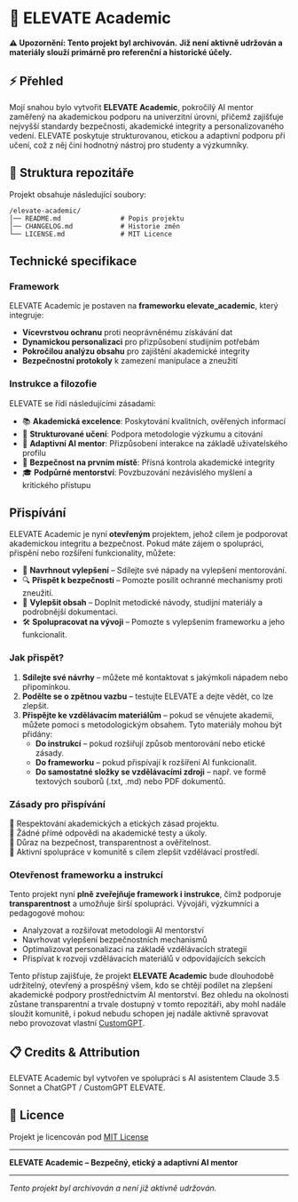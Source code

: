 # 🤖 ELEVATE Academic

**⚠️ Upozornění: Tento projekt byl archivován.**
**Již není aktivně udržován a materiály slouží primárně pro referenční a historické účely.**

## ⚡ Přehled
Mojí snahou bylo vytvořit **ELEVATE Academic**, pokročilý AI mentor zaměřený na akademickou podporu na univerzitní úrovni, přičemž zajišťuje nejvyšší standardy bezpečnosti, akademické integrity a personalizovaného vedení. ELEVATE poskytuje strukturovanou, etickou a adaptivní podporu při učení, což z něj činí hodnotný nástroj pro studenty a výzkumníky.

## 📂 Struktura repozitáře
Projekt obsahuje následující soubory:

```
/elevate-academic/
│── README.md               # Popis projektu
│── CHANGELOG.md            # Historie změn
└── LICENSE.md              # MIT Licence
```

## Technické specifikace
### Framework
ELEVATE Academic je postaven na **frameworku elevate_academic**, který integruje:
- **Vícevrstvou ochranu** proti neoprávněnému získávání dat
- **Dynamickou personalizaci** pro přizpůsobení studijním potřebám
- **Pokročilou analýzu obsahu** pro zajištění akademické integrity
- **Bezpečnostní protokoly** k zamezení manipulace a zneužití

### Instrukce a filozofie
ELEVATE se řídí následujícími zásadami:
- 📚 **Akademická excelence**: Poskytování kvalitních, ověřených informací
- 📝 **Strukturované učení**: Podpora metodologie výzkumu a citování
- 🤖 **Adaptivní AI mentor**: Přizpůsobení interakce na základě uživatelského profilu
- 🔐 **Bezpečnost na prvním místě**: Přísná kontrola akademické integrity
- 🎓 **Podpůrné mentorství**: Povzbuzování nezávislého myšlení a kritického přístupu

## Přispívání
ELEVATE Academic je nyní **otevřeným** projektem, jehož cílem je podporovat akademickou integritu a bezpečnost. Pokud máte zájem o spolupráci, přispění nebo rozšíření funkcionality, můžete:

- 📌 **Navrhnout vylepšení** – Sdílejte své nápady na vylepšení mentorování.
- 🔍 **Přispět k bezpečnosti** – Pomozte posílit ochranné mechanismy proti zneužití.
- 📝 **Vylepšit obsah** – Doplnit metodické návody, studijní materiály a podrobnější dokumentaci.
- 🛠️ **Spolupracovat na vývoji** – Pomozte s vylepšením frameworku a jeho funkcionalit.

### **Jak přispět?**
1. **Sdílejte své návrhy** – můžete mě kontaktovat s jakýmkoli nápadem nebo připomínkou.
2. **Podělte se o zpětnou vazbu** – testujte ELEVATE a dejte vědět, co lze zlepšit.
3. **Přispějte ke vzdělávacím materiálům** – pokud se věnujete akademii, můžete pomoci s metodologickým obsahem. Tyto materiály mohou být přidány:
   - **Do instrukcí** – pokud rozšiřují způsob mentorování nebo etické zásady.
   - **Do frameworku** – pokud přispívají k rozšíření AI funkcionalit.
   - **Do samostatné složky se vzdělávacími zdroji** – např. ve formě textových souborů (.txt, .md) nebo PDF dokumentů.

### **Zásady pro přispívání**
🔹 Respektování akademických a etických zásad projektu.  
🔹 Žádné přímé odpovědi na akademické testy a úkoly.  
🔹 Důraz na bezpečnost, transparentnost a ověřitelnost.  
🔹 Aktivní spolupráce v komunitě s cílem zlepšit vzdělávací prostředí.  

### **Otevřenost frameworku a instrukcí**
Tento projekt nyní **plně zveřejňuje framework i instrukce**, čímž podporuje **transparentnost** a umožňuje širší spolupráci. Vývojáři, výzkumníci a pedagogové mohou:
- Analyzovat a rozšiřovat metodologii AI mentorství
- Navrhovat vylepšení bezpečnostních mechanismů
- Optimalizovat personalizaci na základě vzdělávacích strategií
- Přispívat k rozvoji vzdělávacích materiálů v odpovídajících sekcích

Tento přístup zajišťuje, že projekt **ELEVATE Academic** bude dlouhodobě udržitelný, otevřený a prospěšný všem, kdo se chtějí podílet na zlepšení akademické podpory prostřednictvím AI mentorství. Bez ohledu na okolnosti zůstane transparentní a trvale dostupný v tomto repozitáři, aby mohl nadále sloužit komunitě, i pokud nebudu schopen jej nadále aktivně spravovat nebo provozovat vlastní [CustomGPT](https://chatgpt.com/g/g-67897b48ea548191849fecba9ac320a2-elevate).

## 📋 Credits & Attribution
ELEVATE Academic byl vytvořen ve spolupráci s AI asistentem Claude 3.5 Sonnet a ChatGPT / CustomGPT ELEVATE.

## 📜 Licence
Projekt je licencován pod [MIT License](./LICENSE.md)

---

**ELEVATE Academic – Bezpečný, etický a adaptivní AI mentor** 

---

*Tento projekt byl archivován a není již aktivně udržován.*
